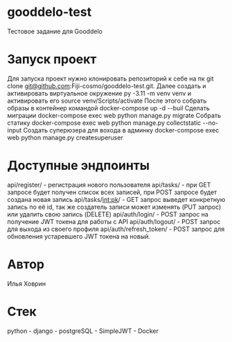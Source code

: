 # gooddelo-test
Тестовое задание для Gooddelo

# Запуск проект
Для запуска проект нужно клонировать репозиторий к себе на пк git clone git@github.com:Fiji-cosmo/gooddelo-test.git.
Далее создать и активировать виртуальное окружение py -3.11 -m venv venv и активировать его source venv/Scripts/activate
После этого собрать образы в контейнер командой docker-compose up -d --buil
Сделать миграции docker-compose exec web python manage.py migrate
Собрать статику docker-compose exec web python manage.py collectstatic --no-input 
Создать суперюзера для вохода в админку docker-compose exec web python manage.py createsuperuser

# Доступные эндпоинты
api/register/ - регистрация нового пользователя
api/tasks/ - при GET запросе будет получен список всех записей, при POST запросе будет создана новая запись
api/tasks/<int:pk>/ - GET запрос выведет конкретную запись по её id, так же создатель записи может изменять (PUT запрос) или удалить свою запись (DELETE)
api/auth/login/ - POST запрос на получение JWT токена для работы с API
api/auth/logout/ - POST запрос для выхода из своего профиля 
api/auth/refresh_token/ - POST запрос для обновления устаревшего JWT токена на новый.

# Автор
Илья Ховрин

# Стек
python - django - postgreSQL - SimpleJWT - Docker
